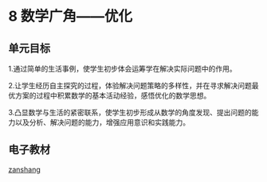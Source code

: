 # 8 数学广角——优化

## 单元目标

1.通过简单的生活事例，使学生初步体会运筹学在解决实际问题中的作用。

2.让学生经历自主探究的过程，体验解决问题策略的多样性，并在寻求解决问题最优方案的过程中积累数学的基本活动经验，感悟优化的数学思想。

3.凸显数学与生活的紧密联系，使学生初步形成从数学的角度发现、提出问题的能力以及分析、解决问题的能力，增强应用意识和实践能力。


## 电子教材

<Epep grade="xxsx4a" :pep="1221001401141" :pages="104" :paged="108" ></Epep>

[zanshang](../res/zanshang.md ':include')